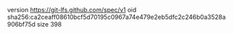 version https://git-lfs.github.com/spec/v1
oid sha256:ca2ceaff08610bcf5d70195c0967a74e479e2eb5dfc2c246b0a3528a906bf75d
size 398
